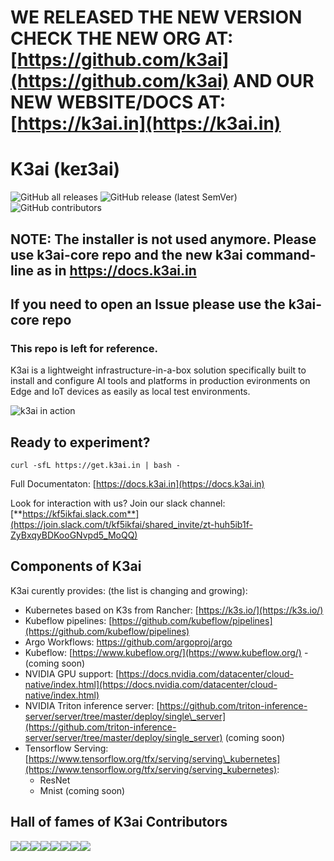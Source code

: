 # WE RELEASED THE NEW VERSION CHECK THE NEW ORG AT: [https://github.com/k3ai](https://github.com/k3ai) AND OUR NEW WEBSITE/DOCS AT: [https://k3ai.in](https://k3ai.in)

# K3ai \(keɪ3ai\)

![GitHub all releases](https://img.shields.io/github/downloads/kf5i/k3ai/total?style=for-the-badge)
![GitHub release (latest SemVer)](https://img.shields.io/github/v/release/kf5i/k3ai?style=for-the-badge)
![GitHub contributors](https://img.shields.io/github/contributors/kf5i/k3ai?style=for-the-badge)

## NOTE: The installer is not used anymore. Please use k3ai-core repo and the new k3ai command-line as in https://docs.k3ai.in
## If you need to open an Issue please use the k3ai-core repo

### This repo is left for reference.

K3ai is a lightweight infrastructure-in-a-box solution specifically built to install and configure AI tools and platforms in production evironments on Edge and IoT devices as easily as local test environments.

![k3ai in action](.gitbook/assets/aio.gif)


## Ready to experiment?

```text
curl -sfL https://get.k3ai.in | bash -
```

Full Documentaton:  [https://docs.k3ai.in](https://docs.k3ai.in)

Look for interaction with us? Join our slack channel:  [**https://kf5ikfai.slack.com**](https://join.slack.com/t/kf5ikfai/shared_invite/zt-huh5ib1f-ZyBxqyBDKooGNvpd5_MoQQ)

## Components of K3ai

K3ai curently provides: \(the list is changing and growing\):

* Kubernetes based on K3s from Rancher: [https://k3s.io/](https://k3s.io/)
* Kubeflow pipelines: [https://github.com/kubeflow/pipelines](https://github.com/kubeflow/pipelines)
* Argo Workflows: https://github.com/argoproj/argo
* Kubeflow: [https://www.kubeflow.org/](https://www.kubeflow.org/) - (coming soon)
* NVIDIA GPU support: [https://docs.nvidia.com/datacenter/cloud-native/index.html](https://docs.nvidia.com/datacenter/cloud-native/index.html)
* NVIDIA Triton inference server: [https://github.com/triton-inference-server/server/tree/master/deploy/single\_server](https://github.com/triton-inference-server/server/tree/master/deploy/single_server) (coming soon)
* Tensorflow Serving: [https://www.tensorflow.org/tfx/serving/serving\_kubernetes](https://www.tensorflow.org/tfx/serving/serving_kubernetes):
  * ResNet
  * Mnist (coming soon)

## Hall of fames of K3ai Contributors

[![](https://sourcerer.io/fame/alfsuse/kf5i/k3ai/images/0)](https://sourcerer.io/fame/alfsuse/kf5i/k3ai/links/0)[![](https://sourcerer.io/fame/alfsuse/kf5i/k3ai/images/1)](https://sourcerer.io/fame/alfsuse/kf5i/k3ai/links/1)[![](https://sourcerer.io/fame/alfsuse/kf5i/k3ai/images/2)](https://sourcerer.io/fame/alfsuse/kf5i/k3ai/links/2)[![](https://sourcerer.io/fame/alfsuse/kf5i/k3ai/images/3)](https://sourcerer.io/fame/alfsuse/kf5i/k3ai/links/3)[![](https://sourcerer.io/fame/alfsuse/kf5i/k3ai/images/4)](https://sourcerer.io/fame/alfsuse/kf5i/k3ai/links/4)[![](https://sourcerer.io/fame/alfsuse/kf5i/k3ai/images/5)](https://sourcerer.io/fame/alfsuse/kf5i/k3ai/links/5)[![](https://sourcerer.io/fame/alfsuse/kf5i/k3ai/images/6)](https://sourcerer.io/fame/alfsuse/kf5i/k3ai/links/6)[![](https://sourcerer.io/fame/alfsuse/kf5i/k3ai/images/7)](https://sourcerer.io/fame/alfsuse/kf5i/k3ai/links/7)
